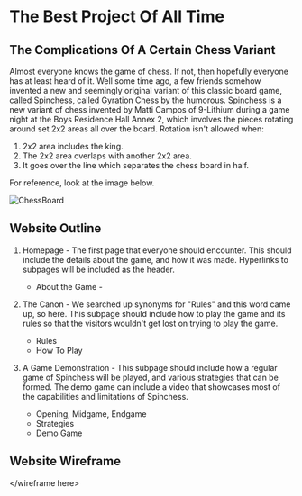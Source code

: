 # The Best Project Of All Time
## The Complications Of A Certain Chess Variant

Almost everyone knows the game of chess. If not, then hopefully everyone has at least heard of it. Well some time ago, a few friends somehow invented a new and seemingly original variant of this classic board game, called Spinchess, called Gyration Chess by the humorous. Spinchess is a new variant of chess invented by Matti Campos of 9-Lithium during a game night at the Boys Residence Hall Annex 2, which involves the pieces rotating around set 2x2 areas all over the board. Rotation isn't allowed when:
1. 2x2 area includes the king.
2. The 2x2 area overlaps with another 2x2 area.
3. It goes over the line which separates the chess board in half.

For reference, look at the image below.

![ChessBoard](https://user-images.githubusercontent.com/112594470/189010187-ece846cf-16e1-4aea-9e84-e43968b8e959.png)

## Website Outline

1. Homepage - The first page that everyone should encounter. This should include the details about the game, and how it was made. Hyperlinks to subpages will be included as the header.
   - About the Game - 
 
2. The Canon - We searched up synonyms for "Rules" and this word came up, so here. This subpage should include how to play the game and its rules so that the visitors wouldn't get lost on trying to play the game.
   - Rules
   - How To Play

3. A Game Demonstration - This subpage should include how a regular game of Spinchess will be played, and various strategies that can be formed. The demo game can include a video that showcases most of the capabilities and limitations of Spinchess.
   - Opening, Midgame, Endgame
   - Strategies
   - Demo Game

## Website Wireframe

</wireframe here>
